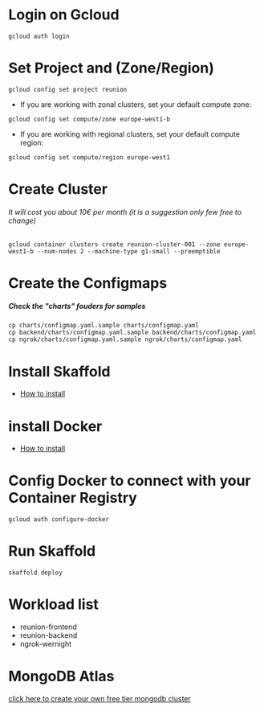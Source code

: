 # Login on Gcloud
```
gcloud auth login
```
# Set Project and (Zone/Region)
```
gcloud config set project reunion
```
* If you are working with zonal clusters, set your default compute zone:
```
gcloud config set compute/zone europe-west1-b
```
* If you are working with regional clusters, set your default compute region:
```
gcloud config set compute/region europe-west1
```
# Create Cluster
###### It will cost you about 10€ per month (it is a suggestion only few free to change)
```
gcloud container clusters create reunion-cluster-001 --zone europe-west1-b --num-nodes 2 --machine-type g1-small --preemptible
```

# Create the Configmaps

##### Check the "charts" fouders for samples

```
cp charts/configmap.yaml.sample charts/configmap.yaml
cp backend/charts/configmap.yaml.sample backend/charts/configmap.yaml
cp ngrok/charts/configmap.yaml.sample ngrok/charts/configmap.yaml
```

# Install Skaffold
* [How to install](https://skaffold.dev/docs/getting-started/)
# install Docker
* [How to install](https://docs.docker.com/install/)
# Config Docker to connect with your Container Registry
```
gcloud auth configure-docker
```
# Run Skaffold
```
skaffold deploy
```
# Workload list
* reunion-frontend
* reunion-backend
* ngrok-wernight
# MongoDB Atlas
[click here to create your own free tier mongodb cluster](https://cloud.mongodb.com)